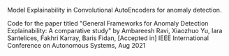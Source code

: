 Model Explainability in Convolutional AutoEncoders for anomaly detection.

Code for the paper titled "General Frameworks for Anomaly Detection Explainability: A comparative study" by Ambareesh Ravi, Xiaozhuo Yu, Iara Santelices, Fakhri Karray, Baris Fidan, [Accepted in] IEEE International Conference on Autonomous Systems, Aug 2021
